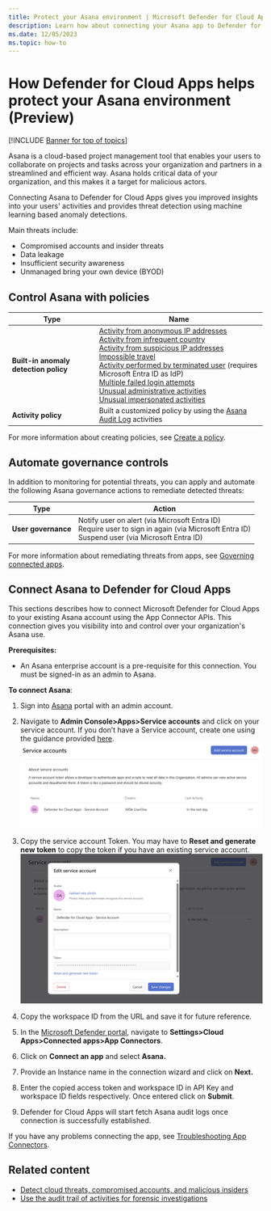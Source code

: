 ```yaml
---
title: Protect your Asana environment | Microsoft Defender for Cloud Apps
description: Learn how about connecting your Asana app to Defender for Cloud Apps using the API connector.
ms.date: 12/05/2023
ms.topic: how-to
---
```


# How Defender for Cloud Apps helps protect your Asana environment (Preview)

[!INCLUDE [Banner for top of topics](includes/banner.md)]

Asana is a cloud-based project management tool that enables your users to collaborate on projects and tasks across your organization and partners in a streamlined and efficient way. Asana holds critical data of your organization, and this makes it a target for malicious actors. 

Connecting Asana to Defender for Cloud Apps gives you improved insights into your users' activities and provides threat detection using machine learning based anomaly detections.

Main threats include:

- Compromised accounts and insider threats
- Data leakage
- Insufficient security awareness
- Unmanaged bring your own device (BYOD)

## Control Asana with policies

| **Type**                           | **Name**                                                     |
| ---------------------------------- | ------------------------------------------------------------ |
| **Built-in  anomaly detection policy** | [Activity from   anonymous IP addresses](anomaly-detection-policy.md#activity-from-anonymous-ip-addresses)  <br /> [Activity from   infrequent country](anomaly-detection-policy.md#activity-from-infrequent-country) <br /> [Activity from   suspicious IP addresses](anomaly-detection-policy.md#activity-from-suspicious-ip-addresses)  <br /> [Impossible travel](anomaly-detection-policy.md#impossible-travel)  <br /> [Activity   performed by terminated user](anomaly-detection-policy.md#activity-performed-by-terminated-user) (requires Microsoft Entra ID as IdP)   <br />[Multiple failed   login attempts](anomaly-detection-policy.md#multiple-failed-login-attempts)  <br /> [Unusual   administrative activities](anomaly-detection-policy.md#unusual-activities-by-user)<br />   [Unusual impersonated activities](anomaly-detection-policy.md#unusual-activities-by-user) |
| **Activity  policy**                   | Built a customized policy by using the [Asana Audit Log](https://developers.asana.com/docs/audit-log-events) activities |

For more information about creating policies, see [Create a policy](control-cloud-apps-with-policies.md#create-a-policy).

## Automate governance controls

In addition to monitoring for potential threats, you can apply and automate the following Asana governance actions to remediate detected threats:

| **Type**        | **Action**                                                   |
| --------------- | ------------------------------------------------------------ |
| **User governance** | Notify user on  alert (via Microsoft Entra ID)<br />  Require user to sign in again (via Microsoft Entra ID)   <br /> Suspend user (via Microsoft Entra ID) |

For more information about remediating threats from apps, see [Governing connected apps](governance-actions.md).

## Connect Asana to Defender for Cloud Apps

This sections describes how to connect Microsoft Defender for Cloud Apps to your existing Asana account using the App Connector APIs. This connection gives you visibility into and control over your organization's Asana use.

**Prerequisites:**

- An Asana enterprise account is a pre-requisite for this connection. You must be signed-in as an admin to Asana. 

**To connect Asana**:

1. Sign into [Asana](https://app.asana.com/) portal with an admin account.

2. Navigate to **Admin Console>Apps>Service accounts** and click on your service account. If you don’t have a Service account, create one using the guidance provided [here](https://asana.com/guide/help/premium/service-accounts).
![Screenshot of adding service account from Asana admin portal.](media/connect-asana/asana-add-service-account.png)

3. Copy the service account Token. You may have to **Reset and generate new token** to copy the token if you have an existing service account. 
![Screenshot of resetting Asana service account token.](media/connect-asana/asana-reset-token.png)

4. Copy the workspace ID from the URL and save it for future reference.

5. In the [Microsoft Defender portal](https://security.microsoft.com), navigate to **Settings>Cloud Apps>Connected apps>App Connectors**.

6. Click on **Connect an app** and select **Asana.**

7. Provide an Instance name in the connection wizard and click on **Next.**
8. Enter the copied access token and workspace ID in API Key and workspace ID fields respectively. Once entered click on **Submit**.

9. Defender for Cloud Apps will start fetch Asana audit logs once connection is successfully established.

If you have any problems connecting the app, see [Troubleshooting App Connectors](/defender-cloud-apps/troubleshooting-api-connectors-using-error-messages).

## Related content

<!--moved this from "how mda ..."-->
- [Detect cloud threats, compromised accounts, and malicious insiders](best-practices.md#detect-cloud-threats-compromised-accounts-malicious-insiders-and-ransomware)
- [Use the audit trail of activities for forensic investigations](best-practices.md#use-the-audit-trail-of-activities-for-forensic-investigations)